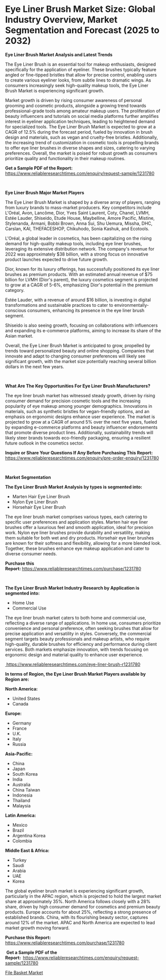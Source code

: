 <p><h1>Eye Liner Brush Market Size: Global Industry Overview, Market Segmentation and Forecast (2025 to 2032)</h1></p><p><strong>Eye Liner Brush Market Analysis and Latest Trends</strong></p>
<p><p>The Eye Liner Brush is an essential tool for makeup enthusiasts, designed specifically for the application of eyeliner. These brushes typically feature angled or fine-tipped bristles that allow for precise control, enabling users to create various eyeliner looks, from subtle lines to dramatic wings. As consumers increasingly seek high-quality makeup tools, the Eye Liner Brush Market is experiencing significant growth.</p><p>Market growth is driven by rising consumer awareness of personal grooming and cosmetic products, alongside a growing trend towards professional-grade tools among amateur makeup users. The proliferation of beauty influencers and tutorials on social media platforms further amplifies interest in eyeliner application techniques, leading to heightened demand for specialized tools. The Eye Liner Brush Market is expected to grow at a CAGR of 12.5% during the forecast period, fueled by innovation in brush design and materials, such as vegan and cruelty-free bristles. Additionally, the increasing trend of customization in cosmetic tools is propelling brands to offer eye liner brushes in diverse shapes and sizes, catering to varying preferences. Overall, the market is poised for robust growth as consumers prioritize quality and functionality in their makeup routines.</p></p>
<p><strong>Get a Sample PDF of the Report:&nbsp;</strong> <a href="https://www.reliableresearchtimes.com/enquiry/request-sample/1231780?utm_campaign=2385&utm_medium=2&utm_source=Github&utm_content=ia&utm_term=08022025&utm_id=eye-liner-brush">https://www.reliableresearchtimes.com/enquiry/request-sample/1231780</a></p>
<p>&nbsp;</p>
<p><strong>Eye Liner Brush Major Market Players</strong></p>
<p><p>The Eye Liner Brush Market is shaped by a diverse array of players, ranging from luxury brands to mass-market producers. Key competitors include L'Oréal, Avon, Lancôme, Dior, Yves Saint Laurent, Coty, Chanel, LVMH, Estée Lauder, Shiseido, Etude House, Maybelline, Amore Pacific, Mistine, Stylenanda, Armani, Bobbi Brown, Anna Sui, Shu Uemura, Missha, DHC, Carslan, KAI, THEFACESHOP, Chikuhodo, Sonia Kashuk, and Ecotools.</p><p>L'Oréal, a global leader in cosmetics, has been capitalizing on the rising demand for high-quality makeup tools, including eye liner brushes, leveraging its extensive distribution network. The company's revenue for 2022 was approximately $38 billion, with a strong focus on innovative product launches expected to drive future growth.</p><p>Dior, known for its luxury offerings, has successfully positioned its eye liner brushes as premium products. With an estimated annual revenue of $75 billion for LVMH (Dior's parent), the luxury cosmetics segment is projected to grow at a CAGR of 5-6%, emphasizing Dior's potential in the premium category.</p><p>Estée Lauder, with a revenue of around $16 billion, is investing in digital transformations and sustainable practices to cater to environmentally-conscious consumers, enhancing its presence in the eye liner brush segment.</p><p>Shiseido is also seeing growth, focusing on collaborations with influencers and expanding its e-commerce platforms, aiming to increase its share of the Asian market.</p><p>Overall, the Eye Liner Brush Market is anticipated to grow, propelled by trends toward personalized beauty and online shopping. Companies that innovate and adapt to changing consumer preferences will likely see significant growth, with the market size potentially reaching several billion dollars in the next few years.</p></p>
<p>&nbsp;</p>
<p><strong>What Are The Key Opportunities For Eye Liner Brush Manufacturers?</strong></p>
<p><p>The eye liner brush market has witnessed steady growth, driven by rising consumer demand for precision cosmetic tools and the increasing popularity of eye makeup among younger demographics. Innovations in materials, such as synthetic bristles for vegan-friendly options, and an emphasis on ergonomic designs enhance user experience. The market is projected to grow at a CAGR of around 5% over the next five years, fueled by expanding e-commerce platforms and beauty influencer endorsements that promote diverse product lines. Additionally, sustainability trends will likely steer brands towards eco-friendly packaging, ensuring a resilient future outlook in the cosmetics sector.</p></p>
<p><strong>Inquire or Share Your Questions If Any Before Purchasing This Report:</strong> <a href="https://www.reliableresearchtimes.com/enquiry/pre-order-enquiry/1231780?utm_campaign=2385&utm_medium=2&utm_source=Github&utm_content=ia&utm_term=08022025&utm_id=eye-liner-brush">https://www.reliableresearchtimes.com/enquiry/pre-order-enquiry/1231780</a></p>
<p>&nbsp;</p>
<p><strong>Market Segmentation</strong></p>
<p><strong>The Eye Liner Brush Market Analysis by types is segmented into:</strong></p>
<p><ul><li>Marten Hair Eye Liner Brush</li><li>Nylon Eye Liner Brush</li><li>Horsehair Eye Liner Brush</li></ul></p>
<p><p>The eye liner brush market comprises various types, each catering to specific user preferences and application styles. Marten hair eye liner brushes offer a luxurious feel and smooth application, ideal for precision work. Nylon eye liner brushes provide durability and versatility, making them suitable for both wet and dry products. Horsehair eye liner brushes are known for their softness and flexibility, allowing for a more blended look. Together, these brushes enhance eye makeup application and cater to diverse consumer needs.</p></p>
<p><strong>Purchase this Report:&nbsp;</strong><a href="https://www.reliableresearchtimes.com/purchase/1231780?utm_campaign=2385&utm_medium=2&utm_source=Github&utm_content=ia&utm_term=08022025&utm_id=eye-liner-brush">https://www.reliableresearchtimes.com/purchase/1231780</a></p>
<p>&nbsp;</p>
<p><strong>The Eye Liner Brush Market Industry Research by Application is segmented into:</strong></p>
<p><ul><li>Home Use</li><li>Commercial Use</li></ul></p>
<p><p>The eye liner brush market caters to both home and commercial use, reflecting a diverse range of applications. In home use, consumers prioritize convenience and personal preference, often seeking brushes that allow for precise application and versatility in styles. Conversely, the commercial segment targets beauty professionals and makeup artists, who require high-quality, durable brushes for efficiency and performance during client services. Both markets emphasize innovation, with trends focusing on ergonomic design and material quality to enhance user experience.</p></p>
<p><a href="https://www.reliableresearchtimes.com/eye-liner-brush-r1231780?utm_campaign=2385&utm_medium=2&utm_source=Github&utm_content=ia&utm_term=08022025&utm_id=eye-liner-brush">&nbsp;https://www.reliableresearchtimes.com/eye-liner-brush-r1231780</a></p>
<p><strong>In terms of Region, the Eye Liner Brush Market Players available by Region are:</strong></p>
<p>
    <p> <strong> North America: </strong>
        <ul>
            <li>United States</li>
            <li>Canada</li>
        </ul>
        </p> 
    <p> <strong> Europe: </strong>
        <ul>
            <li>Germany</li>
            <li>France</li>
            <li>U.K.</li>
            <li>Italy</li>
            <li>Russia</li>
        </ul>
        </p> 
    <p> <strong> Asia-Pacific: </strong>
        <ul>
            <li>China</li>
            <li>Japan</li>
            <li>South Korea</li>
            <li>India</li>
            <li>Australia</li>
            <li>China Taiwan</li>
            <li>Indonesia</li>
            <li>Thailand</li>
            <li>Malaysia</li>
        </ul>
        </p> 
    <p> <strong> Latin America: </strong>
        <ul>
            <li>Mexico</li>
            <li>Brazil</li>
            <li>Argentina Korea</li>
            <li>Colombia</li>
        </ul>
        </p> 
    <p> <strong> Middle East & Africa: </strong>
        <ul>
            <li>Turkey</li>
            <li>Saudi</li>
            <li>Arabia</li>
            <li>UAE</li>
            <li>Korea</li>
        </ul>
    </p>
    </p>
<p><p>The global eyeliner brush market is experiencing significant growth, particularly in the APAC region, which is projected to hold the largest market share at approximately 35%. North America follows closely with a 28% share, driven by high consumer demand for cosmetics and premium beauty products. Europe accounts for about 25%, reflecting a strong presence of established brands. China, with its flourishing beauty sector, captures around 12% of the market. APAC and North America are expected to lead market growth moving forward.</p></p>
<p><strong>Purchase this Report: </strong><a href="https://www.reliableresearchtimes.com/purchase/1231780?utm_campaign=2385&utm_medium=2&utm_source=Github&utm_content=ia&utm_term=08022025&utm_id=eye-liner-brush">https://www.reliableresearchtimes.com/purchase/1231780</a></p>
<p>&nbsp;<strong>Get a Sample PDF of the Report:&nbsp;&nbsp;</strong><a href="https://www.reliableresearchtimes.com/enquiry/request-sample/1231780?utm_campaign=2385&utm_medium=2&utm_source=Github&utm_content=ia&utm_term=08022025&utm_id=eye-liner-brush">https://www.reliableresearchtimes.com/enquiry/request-sample/1231780</a></p>
<p><strong></strong></p>
<p><p><a href="https://github.com/sungbruington660/Market-Research-Report-List-1/blob/main/file-basket-market.md?utm_campaign=2385&utm_medium=2&utm_source=Github&utm_content=ia&utm_term=08022025&utm_id=eye-liner-brush">File Basket Market</a></p></p>